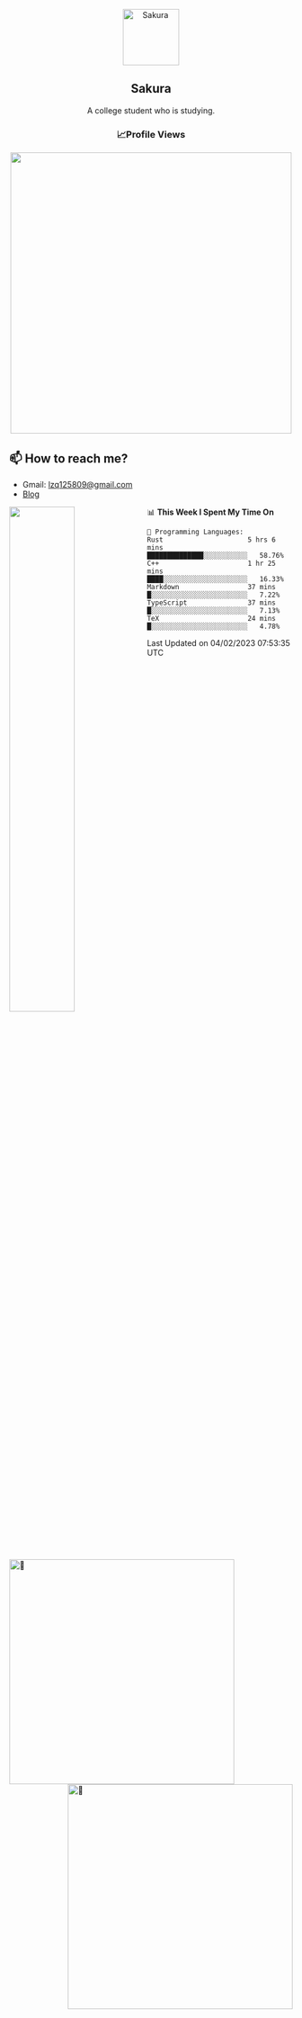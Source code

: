 <!---
Sakura-LZQ/Sakura-LZQ is a ✨ special ✨ repository because its `README.md` (this file) appears on your GitHub profile.
You can click the Preview link to take a look at your changes.
--->

<p align="center">
 <img width="100px" src="https://avatars.githubusercontent.com/u/95874936?s=400&u=eebcf40e9fda63b064223554077e8b14f0a58e4c&v=4" align="center" alt="Sakura" />
 <h2 align="center">Sakura</h2>
 <p align="center">A college student who is studying. </p>
</p>

<h3 align="center">📈Profile Views</h3>
<p align="center">
  <img width="500" src="https://count.getloli.com/get/@:Sakura-LZQ?theme=rule34">
</p>

## 📫 How to reach me?
- Gmail: lzq125809@gmail.com
- [Blog](https://125809.notion.site/Sakura-s-Blog-Post-b95fa581d2294e5fb53300851f38c8c0)


<img width="48%" align="left" src="https://github-readme-stats.vercel.app/api?username=Sakura125809&show_icons=true&theme=vue-dark" />
<!-- <img width="47%" align="right" src="https://github-readme-stats.vercel.app/api/top-langs/?username=Sakura125809" /> -->

<!--START_SECTION:waka-->
📊 **This Week I Spent My Time On** 

```text
💬 Programming Languages: 
Rust                     5 hrs 6 mins        ██████████████░░░░░░░░░░░   58.76% 
C++                      1 hr 25 mins        ████░░░░░░░░░░░░░░░░░░░░░   16.33% 
Markdown                 37 mins             █░░░░░░░░░░░░░░░░░░░░░░░░   7.22% 
TypeScript               37 mins             █░░░░░░░░░░░░░░░░░░░░░░░░   7.13% 
TeX                      24 mins             █░░░░░░░░░░░░░░░░░░░░░░░░   4.78%

```


 Last Updated on 04/02/2023 07:53:35 UTC
<!--END_SECTION:waka-->


<br></br>
<br></br>
<br></br>
<br></br>

<img alt="🦑" align="left" width="400px" src="https://github.com/Sakura-LZQ/Sakura-LZQ/blob/master/metrics.svg">
<img alt="🦑" align="right" width="400px" src="https://github.com/Sakura-LZQ/Sakura-LZQ/blob/master/metrics.additional.svg">
